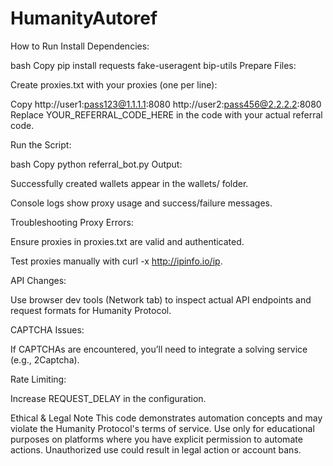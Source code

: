 # HumanityAutoref

How to Run
Install Dependencies:

bash
Copy
pip install requests fake-useragent bip-utils
Prepare Files:

Create proxies.txt with your proxies (one per line):

Copy
http://user1:pass123@1.1.1.1:8080
http://user2:pass456@2.2.2.2:8080
Replace YOUR_REFERRAL_CODE_HERE in the code with your actual referral code.

Run the Script:

bash
Copy
python referral_bot.py
Output:

Successfully created wallets appear in the wallets/ folder.

Console logs show proxy usage and success/failure messages.

Troubleshooting
Proxy Errors:

Ensure proxies in proxies.txt are valid and authenticated.

Test proxies manually with curl -x <proxy> http://ipinfo.io/ip.

API Changes:

Use browser dev tools (Network tab) to inspect actual API endpoints and request formats for Humanity Protocol.

CAPTCHA Issues:

If CAPTCHAs are encountered, you’ll need to integrate a solving service (e.g., 2Captcha).

Rate Limiting:

Increase REQUEST_DELAY in the configuration.


Ethical & Legal Note
This code demonstrates automation concepts and may violate the Humanity Protocol's terms of service. Use only for educational purposes on platforms where you have explicit permission to automate actions. Unauthorized use could result in legal action or account bans.
